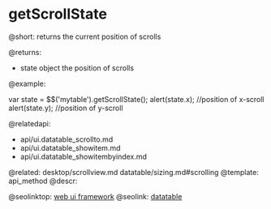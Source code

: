 getScrollState
=============


@short: returns the current position of scrolls
	

@returns: 
- state    object    the position of scrolls
	

@example:

var state = $$('mytable').getScrollState();
alert(state.x); //position of x-scroll
alert(state.y); //position of y-scroll


@relatedapi:
- api/ui.datatable_scrollto.md
- api/ui.datatable_showitem.md
- api/ui.datatable_showitembyindex.md

@related:
	desktop/scrollview.md
	datatable/sizing.md#scrolling
@template:	api_method
@descr:


@seolinktop: [web ui framework](https://webix.com)
@seolink: [datatable](https://webix.com/widget/datatable/)